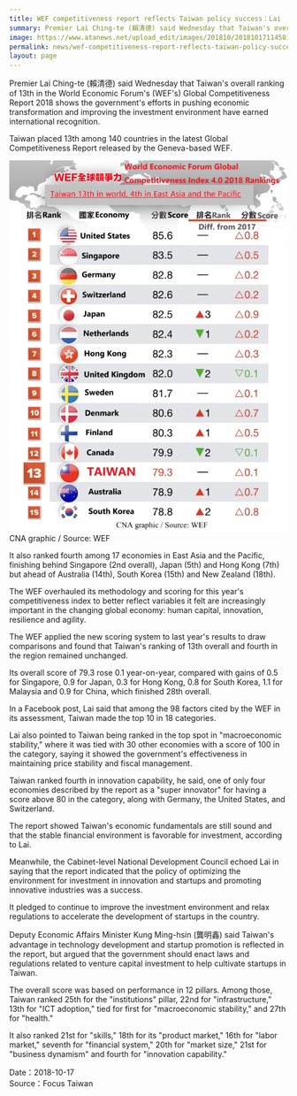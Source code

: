 ```yaml
---
title: WEF competitiveness report reflects Taiwan policy success：Lai
summary: Premier Lai Ching-te (賴清德) said Wednesday that Taiwan's overall ranking of 13th in the World Economic Forum's (WEF's) Global Competitiveness Report 2018 shows the government's efforts in pushing economic transformation and improving the investment environment have earned international recognition.
image: https://www.atanews.net/upload_edit/images/201810/20181017114501_f7d22aac.jpg
permalink: news/wef-competitiveness-report-reflects-taiwan-policy-success-lai/
layout: page
---
```

Premier Lai Ching-te (賴清德) said Wednesday that Taiwan's overall ranking of 13th in the World Economic Forum's (WEF's) Global Competitiveness Report 2018 shows the government's efforts in pushing economic transformation and improving the investment environment have earned international recognition.

Taiwan placed 13th among 140 countries in the latest Global Competitiveness Report released by the Geneva-based WEF.

![](/images/201811wef.png)
<br/>
CNA graphic / Source: WEF

It also ranked fourth among 17 economies in East Asia and the Pacific, finishing behind Singapore (2nd overall), Japan (5th) and Hong Kong (7th) but ahead of Australia (14th), South Korea (15th) and New Zealand (18th).

The WEF overhauled its methodology and scoring for this year's competitiveness index to better reflect variables it felt are increasingly important in the changing global economy: human capital, innovation, resilience and agility.

The WEF applied the new scoring system to last year's results to draw comparisons and found that Taiwan's ranking of 13th overall and fourth in the region remained unchanged.

Its overall score of 79.3 rose 0.1 year-on-year, compared with gains of 0.5 for Singapore, 0.9 for Japan, 0.3 for Hong Kong, 0.8 for South Korea, 1.1 for Malaysia and 0.9 for China, which finished 28th overall.

In a Facebook post, Lai said that among the 98 factors cited by the WEF in its assessment, Taiwan made the top 10 in 18 categories.

Lai also pointed to Taiwan being ranked in the top spot in "macroeconomic stability," where it was tied with 30 other economies with a score of 100 in the category, saying it showed the government's effectiveness in maintaining price stability and fiscal management.

Taiwan ranked fourth in innovation capability, he said, one of only four economies described by the report as a "super innovator" for having a score above 80 in the category, along with Germany, the United States, and Switzerland.

The report showed Taiwan's economic fundamentals are still sound and that the stable financial environment is favorable for investment, according to Lai.

Meanwhile, the Cabinet-level National Development Council echoed Lai in saying that the report indicated that the policy of optimizing the environment for investment in innovation and startups and promoting innovative industries was a success.

It pledged to continue to improve the investment environment and relax regulations to accelerate the development of startups in the country.

Deputy Economic Affairs Minister Kung Ming-hsin (龔明鑫) said Taiwan's advantage in technology development and startup promotion is reflected in the report, but argued that the government should enact laws and regulations related to venture capital investment to help cultivate startups in Taiwan.

The overall score was based on performance in 12 pillars. Among those, Taiwan ranked 25th for the "institutions" pillar, 22nd for "infrastructure," 13th for "ICT adoption," tied for first for "macroeconomic stability," and 27th for "health."

It also ranked 21st for "skills," 18th for its "product market," 16th for "labor market," seventh for "financial system," 20th for "market size," 21st for "business dynamism" and fourth for "innovation capability."

Date：2018-10-17
<br/>
Source：Focus Taiwan
